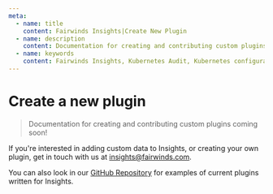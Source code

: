 ```yaml
---
meta:
  - name: title
    content: Fairwinds Insights|Create New Plugin
  - name: description
    content: Documentation for creating and contributing custom plugins in Fairwinds Insights
  - name: keywords
    content: Fairwinds Insights, Kubernetes Audit, Kubernetes configuration validation, plugin
---
```

# Create a new plugin
> Documentation for creating and contributing custom plugins coming soon!

If you're interested in adding custom data to Insights, or creating your own
plugin, get in touch with us at <insights@fairwinds.com>.

You can also look in our [GitHub Repository](https://github.com/FairwindsOps/insights-plugins) for examples of current plugins written for Insights.
